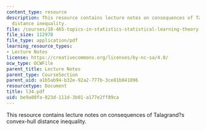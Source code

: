 ```yaml
---
content_type: resource
description: This resource contains lecture notes on consequences of Talagrand?s convex-hull
  distance inequality.
file: /courses/18-465-topics-in-statistics-statistical-learning-theory-spring-2007/be9a80fa823d111d3b01a177e2ff89ca_l34.pdf
file_size: 112978
file_type: application/pdf
learning_resource_types:
- Lecture Notes
license: https://creativecommons.org/licenses/by-nc-sa/4.0/
ocw_type: OCWFile
parent_title: Lecture Notes
parent_type: CourseSection
parent_uid: a1b5ab94-b32e-92a2-777b-3ce81b841896
resourcetype: Document
title: l34.pdf
uid: be9a80fa-823d-111d-3b01-a177e2ff89ca
---
```

This resource contains lecture notes on consequences of Talagrand?s convex-hull distance inequality.
